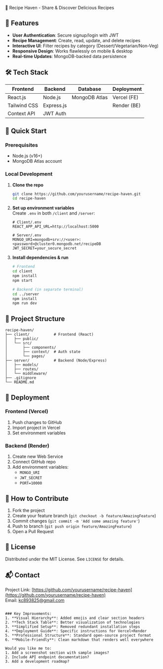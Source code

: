 
🍳 Recipe Haven - Share & Discover Delicious Recipes


## 🌟 Features
- **User Authentication**: Secure signup/login with JWT
- **Recipe Management**: Create, read, update, and delete recipes
- **Interactive UI**: Filter recipes by category (Dessert/Vegetarian/Non-Veg)
- **Responsive Design**: Works flawlessly on mobile & desktop
- **Real-time Updates**: MongoDB-backed data persistence

## 🛠️ Tech Stack
| Frontend          | Backend           | Database       | Deployment     |
|-------------------|-------------------|----------------|----------------|
| React.js          | Node.js           | MongoDB Atlas  | Vercel (FE)    |
| Tailwind CSS      | Express.js        |                | Render (BE)    |
| Context API       | JWT Auth          |                |                |

## 🚀 Quick Start
### Prerequisites
- Node.js (v16+)
- MongoDB Atlas account

### Local Development
1. **Clone the repo**
   ```bash
   git clone https://github.com/yourusername/recipe-haven.git
   cd recipe-haven
   ```

2. **Set up environment variables**  
   Create `.env` in both `/client` and `/server`:
   ```env
   # Client/.env
   REACT_APP_API_URL=http://localhost:5000

   # Server/.env
   MONGO_URI=mongodb+srv://<user>:<password>@cluster0.mongodb.net/recipeDB
   JWT_SECRET=your_secure_secret
   ```

3. **Install dependencies & run**
   ```bash
   # Frontend
   cd client
   npm install
   npm start

   # Backend (in separate terminal)
   cd ../server
   npm install
   npm run dev
   ```

## 📂 Project Structure
```
recipe-haven/
├── client/           # Frontend (React)
│   ├── public/
│   └── src/
│       ├── components/
│       ├── context/  # Auth state
│       └── pages/
├── server/           # Backend (Node/Express)
│   ├── models/
│   ├── routes/
│   └── middleware/
├── .gitignore
└── README.md
```

## 🔧 Deployment
### Frontend (Vercel)
1. Push changes to GitHub
2. Import project in Vercel
3. Set environment variables

### Backend (Render)
1. Create new Web Service
2. Connect GitHub repo
3. Add environment variables:
   - `MONGO_URI`
   - `JWT_SECRET`
   - `PORT=10000`

## 🤝 How to Contribute
1. Fork the project
2. Create your feature branch (`git checkout -b feature/AmazingFeature`)
3. Commit changes (`git commit -m 'Add some amazing feature'`)
4. Push to branch (`git push origin feature/AmazingFeature`)
5. Open a Pull Request

## 📜 License
Distributed under the MIT License. See `LICENSE` for details.

## 📬 Contact
Project Link: [https://github.com/yourusername/recipe-haven](https://github.com/yourusername/recipe-haven)  
Email: kc893825@gmail.com
```

### Key Improvements:
1. **Visual Hierarchy**: Added emojis and clear section headers
2. **Tech Stack Table**: Better visualization of technologies
3. **Simplified Setup**: Removed redundant installation steps
4. **Deployment Guide**: Specific instructions for Vercel+Render
5. **Professional Structure**: Standard open-source project format
6. **Mobile-Friendly**: Clean markdown that renders well everywhere

Would you like me to:
1. Add a screenshot section with sample images?
2. Include API endpoint documentation?
3. Add a development roadmap?
